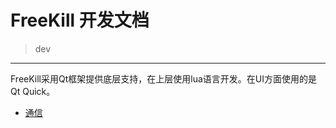 # FreeKill 开发文档

> dev

___

FreeKill采用Qt框架提供底层支持，在上层使用lua语言开发。在UI方面使用的是Qt Quick。

- [通信](./protocol.md)
